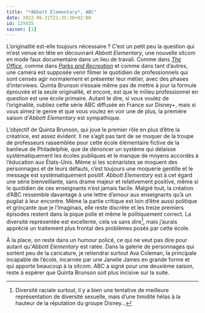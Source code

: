 ```yaml
---
title: "*Abbott Elementary*, ABC"
date: 2022-06-21T21:35:20+02:00
id: 125935
saison: [1]
---
```


L’originalité est-elle toujours nécessaire ? C’est un petit peu la question qui m’est venue en tête en découvrant *Abbott Elementary*, une nouvelle sitcom en mode faux documentaire dans un lieu de travail. Comme dans [*The Office*](https://voiretmanger.fr/office-gervais-merchant-nbc/), comme dans [*Parks and Recreation*](https://voiretmanger.fr/parks-recreation-daniels-schur-nbc/) et comme dans tant d’autres, une caméra est supposée venir filmer le quotidien de professionnels qui sont censés agir normalement et présenter leur métier, avec des phases d’interviews. Quinta Brunson n’essaie même pas de mettre à jour la formule éprouvée et la seule originalité, et encore, est que le milieu professionnel en question est une école primaire. Autant le dire, si vous voulez de l’originalité, oubliez cette série ABC diffusée en France sur Disney+, mais si vous aimez le genre et que vous voulez en voir une de plus, la première saison d’*Abbott Elementary* est sympathique.

L’objectif de Quinta Brunson, qui joue le premier rôle en plus d’être la créatrice, est assez évident. Il ne s’agit pas tant de se moquer de la troupe de professeurs rassemblée pour cette école élémentaire fictive de la banlieue de Philadelphie, que de dénoncer un système qui délaisse systématiquement les écoles publiques et le manque de moyens accordés à l’éducation aux États-Unis. Même si les scénaristes se moquent des personnages et de leurs défauts, c’est toujours une moquerie gentille et le message est systématiquement positif. *Abbott Elementary* est à cet égard une série bienveillante, sans drame majeur et relativement positive, même si le quotidien de ces enseignants n’est jamais facile. Malgré tout, la création d’ABC ressemble davantage à une lettre d’amour aux enseignants qu’à un pugilat à leur encontre. Même la partie critique est loin d’être aussi politique et grinçante que je l’imaginais, elle reste discrète et les treize premiers épisodes restent dans la pique polie et même le politiquement correct. La diversité représentée est excellente, cela va sans dire[^1], mais j’aurais apprécié un traitement plus frontal des problèmes posés par cette école.

À la place, on reste dans un humour policé, ce qui ne veut pas dire pour autant qu’*Abbott Elementary* est ratée. Dans la galerie de personnages qui sortent peu de la caricature, je retiendrai surtout Ava Coleman, la principale incapable de l’école, incarnée par une Janelle James en grande forme et qui apporte beaucoup à la sitcom. ABC a signé pour une deuxième saison, reste à espérer que Quinta Brunson soit plus incisive sur la suite. 

[^1]: Diversité raciale surtout, il y a bien une tentative de meilleure représentation de diversité sexuelle, mais d’une timidité hélas à la hauteur de la réputation du groupe Disney…
